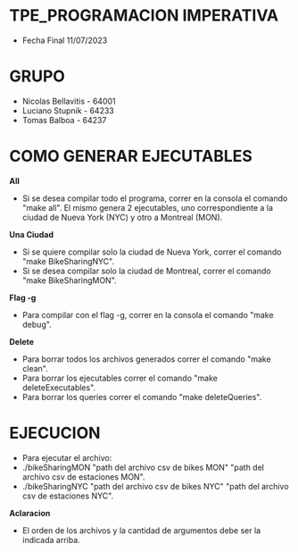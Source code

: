 # TPE_PROGRAMACION IMPERATIVA 
  - Fecha Final 11/07/2023
    
# GRUPO 
  - Nicolas Bellavitis - 64001
  - Luciano Stupnik - 64233
  - Tomas Balboa - 64237

# COMO GENERAR EJECUTABLES 
**All**
- Si se desea compilar todo el programa, correr en la consola el comando "make all". El mismo genera 2 ejecutables, uno correspondiente a la ciudad de Nueva York (NYC) y otro a Montreal (MON).
  
**Una Ciudad**
- Si se quiere compilar solo la ciudad de Nueva York, correr el comando "make BikeSharingNYC".
- Si se desea compilar solo la ciudad de Montreal, correr el comando "make BikeSharingMON".

**Flag -g**
- Para compilar con el flag -g, correr en la consola el comando "make debug".

**Delete**
- Para borrar todos los archivos generados correr el comando "make clean".
- Para borrar los ejecutables correr el comando "make deleteExecutables".
- Para borrar los queries correr el comando "make deleteQueries".

# EJECUCION
- Para ejecutar el archivo: 
- ./bikeSharingMON "path del archivo csv de bikes MON" "path del archivo csv de estaciones MON".
- ./bikeSharingNYC "path del archivo csv de bikes NYC" "path del archivo csv de estaciones NYC".

**Aclaracion**
- El orden de los archivos y la cantidad de argumentos debe ser la indicada arriba.

